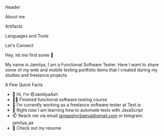 Header

About me

Artifacts 

Languages and Tools 

Let's Connect 



Hey, let me find some 🐞

My name is Jamilya, I am a Functional Software Tester. 
Here I want to share some of my web and mobile testing portfolio items that I created during my studies and freelance projects.

A Few Quick Facts

- 👋 Hi, I’m @JamilyaAsh
- 👩‍💻 Finished functional software testing course
- 🐞 I’m currently working as a freelance software tester at Test.io
- 🧐 Right now I am learning how to automate tests with JavaScript
- 📫 Reach me via email jamaashyrbaeva@gmail.com or telegram: jamilya_aa
- 📙 Check out my resume

<!---
JamilyaAsh/JamilyaAsh is a ✨ special ✨ repository because its `README.md` (this file) appears on your GitHub profile.
You can click the Preview link to take a look at your changes.
--->
